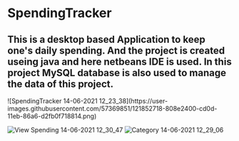 # SpendingTracker
<h2>This is a desktop based Application to keep one's daily spending.
And the project is created useing java and here netbeans IDE is used.
In this project MySQL database is also used to manage the data of this project.</h2>
![SpendingTracker 14-06-2021 12_23_38](https://user-images.githubusercontent.com/57369851/121852718-808e2400-cd0d-11eb-86a6-d2fb0f718814.png)

![View Spending 14-06-2021 12_30_47](https://user-images.githubusercontent.com/57369851/121852660-6e13ea80-cd0d-11eb-9c02-820301b42dc8.png)
![Category 14-06-2021 12_29_06](https://user-images.githubusercontent.com/57369851/121852791-9b609880-cd0d-11eb-89f2-174a5d9c3bf8.png)
